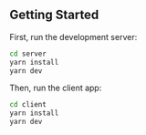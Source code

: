 
## Getting Started

First, run the development server:

```bash
cd server
yarn install
yarn dev

```


Then, run the client app:

```bash
cd client
yarn install
yarn dev

```